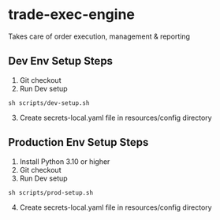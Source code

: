 # trade-exec-engine
Takes care of order execution, management &amp; reporting 



## Dev Env Setup Steps
1. Git checkout
2. Run Dev setup 
```commandline
sh scripts/dev-setup.sh
```
3. Create secrets-local.yaml file in resources/config directory



## Production Env Setup Steps
1. Install Python 3.10 or higher
2. Git checkout
3. Run Dev setup 
```commandline
sh scripts/prod-setup.sh
```
4. Create secrets-local.yaml file in resources/config directory
